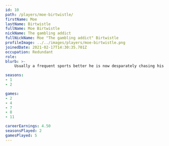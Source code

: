 ```yaml
---
id: 10
path: /players/moe-birtwistle/
firstName: Moe
lastName: Birtwistle
fullName: Moe Birtwistle
nickName: The gambling addict
fullNickName: Moe "The gambling addict" Birtwistle
profileImage: ../../images/players/moe-birtwistle.png
joinedDate: 2021-02-17T14:30:35.701Z
occupation: Redundant
role: 
blurb: >-
    Usually a frequent sports better he is now desparately chasing his losses swinging and missing at poker. <br /> His biggest tournament win to date is circa -$5. <br /> Sky bet loves him.

seasons:
- 1
- 2

games:
- 2
- 4
- 7
- 8
- 11

careerEarnings: 4.50
seasonsPlayed: 2
gamesPlayed: 5
---
```

